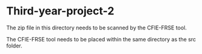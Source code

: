 # Third-year-project-2

The zip file in this directory needs to be scanned by the CFIE-FRSE tool.

The CFIE-FRSE tool needs to be placed within the same directory as the src folder.
